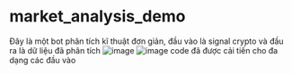 # market_analysis_demo
Đây là một bot phân tích kĩ thuật đơn giản, đầu vào là signal crypto và đầu ra là dữ liệu đã phân tích
![image](https://github.com/user-attachments/assets/a7934ed1-3009-4f71-8f95-203624ab1a83)
![image](https://github.com/user-attachments/assets/9d7fc32a-a1c0-40b7-932f-407724e9e37a)
code đã được cải tiến cho đa dạng các đầu vào


